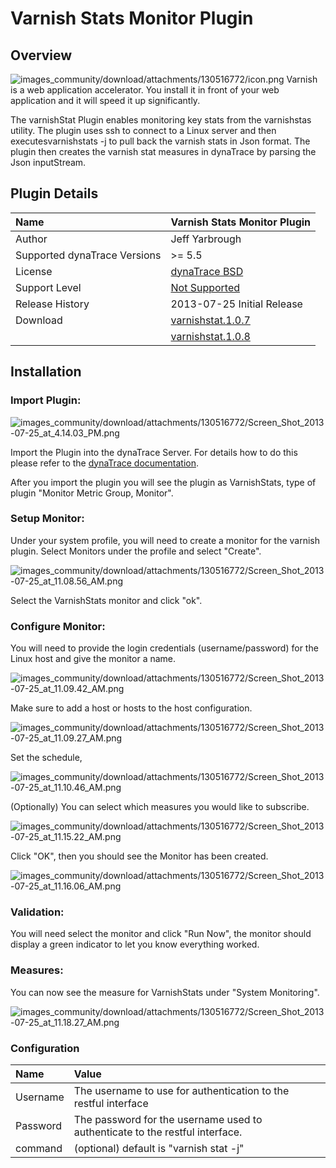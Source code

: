 # Varnish Stats Monitor Plugin

## Overview

![images_community/download/attachments/130516772/icon.png](images_community/download/attachments/130516772/icon.png) Varnish is a web application accelerator. You install it in front of your web
application and it will speed it up significantly.

The varnishStat Plugin enables monitoring key stats from the varnishstas utility. The plugin uses ssh to connect to a Linux server and then executesvarnishstats -j to pull back the varnish stats in
Json format. The plugin then creates the varnish stat measures in dynaTrace by parsing the Json inputStream.

## Plugin Details

| Name | Varnish Stats Monitor Plugin
| :--- | :---
| Author | Jeff Yarbrough
| Supported dynaTrace Versions | >= 5.5
| License | [dynaTrace BSD](dynaTraceBSD.txt)
| Support Level | [Not Supported ](https://community.compuwareapm.com/community/display/DL/Support+Levels#SupportLevels-Community)  
| Release History | 2013-07-25 Initial Release
| Download | [varnishstat.1.0.7](com.dynatrace.diagnostics.plugin.varnish_1.0.7.jar)
| | [varnishstat.1.0.8](com.dynatrace.diagnostics.plugin.Varnish_1.0.8.jar)


## Installation

### Import Plugin:

![images_community/download/attachments/130516772/Screen_Shot_2013-07-25_at_4.14.03_PM.png](images_community/download/attachments/130516772/Screen_Shot_2013-07-25_at_4.14.03_PM.png)

Import the Plugin into the dynaTrace Server. For details how to do this please refer to the [dynaTrace
documentation](https://community.dynatrace.com/community/display/DOCDT50/Manage+and+Develop+User+Plugins).

After you import the plugin you will see the plugin as VarnishStats, type of plugin "Monitor Metric Group, Monitor".

### Setup Monitor:

Under your system profile, you will need to create a monitor for the varnish plugin. Select Monitors under the profile and select "Create".

![images_community/download/attachments/130516772/Screen_Shot_2013-07-25_at_11.08.56_AM.png](images_community/download/attachments/130516772/Screen_Shot_2013-07-25_at_11.08.56_AM.png)

Select the VarnishStats monitor and click "ok".

### Configure Monitor:

You will need to provide the login credentials (username/password) for the Linux host and give the monitor a name.

![images_community/download/attachments/130516772/Screen_Shot_2013-07-25_at_11.09.42_AM.png](images_community/download/attachments/130516772/Screen_Shot_2013-07-25_at_11.09.42_AM.png)

Make sure to add a host or hosts to the host configuration.

![images_community/download/attachments/130516772/Screen_Shot_2013-07-25_at_11.09.27_AM.png](images_community/download/attachments/130516772/Screen_Shot_2013-07-25_at_11.09.27_AM.png)

Set the schedule,

![images_community/download/attachments/130516772/Screen_Shot_2013-07-25_at_11.10.46_AM.png](images_community/download/attachments/130516772/Screen_Shot_2013-07-25_at_11.10.46_AM.png)

(Optionally) You can select which measures you would like to subscribe.

![images_community/download/attachments/130516772/Screen_Shot_2013-07-25_at_11.15.22_AM.png](images_community/download/attachments/130516772/Screen_Shot_2013-07-25_at_11.15.22_AM.png)

Click "OK", then you should see the Monitor has been created.

![images_community/download/attachments/130516772/Screen_Shot_2013-07-25_at_11.16.06_AM.png](images_community/download/attachments/130516772/Screen_Shot_2013-07-25_at_11.16.06_AM.png)

### Validation:

You will need select the monitor and click "Run Now", the monitor should display a green indicator to let you know everything worked.

### Measures:

You can now see the measure for VarnishStats under "System Monitoring".

![images_community/download/attachments/130516772/Screen_Shot_2013-07-25_at_11.18.27_AM.png](images_community/download/attachments/130516772/Screen_Shot_2013-07-25_at_11.18.27_AM.png)

### Configuration

| Name | Value
| :--- | :---
| Username | The username to use for authentication to the restful interface
| Password | The password for the username used to authenticate to the restful interface.
| command | (optional) default is "varnish stat -j"

